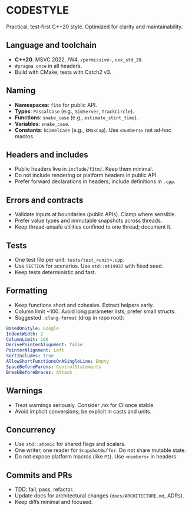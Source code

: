 # CODESTYLE

Practical, test‑first C++20 style. Optimized for clarity and maintainability.

## Language and toolchain
- **C++20**. MSVC 2022, /W4, `/permissive-`, `cxx_std_20`.
- `#pragma once` in all headers.
- Build with CMake; tests with Catch2 v3.

## Naming
- **Namespaces**: `f1tm` for public API.
- **Types**: `PascalCase` (e.g., `SimServer`, `TrackCircle`).
- **Functions**: `snake_case` (e.g., `estimate_stint_time`).
- **Variables**: `snake_case`.
- **Constants**: `kCamelCase` (e.g., `kMaxCap`). Use `<numbers>` not ad‑hoc macros.

## Headers and includes
- Public headers live in `include/f1tm/`. Keep them minimal.
- Do not include rendering or platform headers in public API.
- Prefer forward declarations in headers; include definitions in `.cpp`.

## Errors and contracts
- Validate inputs at boundaries (public APIs). Clamp where sensible.
- Prefer value types and immutable snapshots across threads.
- Keep thread‑unsafe utilities confined to one thread; document it.

## Tests
- One test file per unit: `tests/test_<unit>.cpp`.
- Use `SECTION` for scenarios. Use `std::mt19937` with fixed seed.
- Keep tests deterministic and fast.

## Formatting
- Keep functions short and cohesive. Extract helpers early.
- Column limit ~100. Avoid long parameter lists; prefer small structs.
- Suggested `.clang-format` (drop in repo root):

```yaml
BasedOnStyle: Google
IndentWidth: 2
ColumnLimit: 100
DerivePointerAlignment: false
PointerAlignment: Left
SortIncludes: true
AllowShortFunctionsOnASingleLine: Empty
SpaceBeforeParens: ControlStatements
BreakBeforeBraces: Attach
```

## Warnings
- Treat warnings seriously. Consider `/WX` for CI once stable.
- Avoid implicit conversions; be explicit in casts and units.

## Concurrency
- Use `std::atomic` for shared flags and scalars.
- One writer, one reader for `SnapshotBuffer`. Do not share mutable state.
- Do not expose platform macros (like `PI`). Use `<numbers>` in headers.

## Commits and PRs
- TDD: fail, pass, refactor.
- Update docs for architectural changes (`docs/ARCHITECTURE.md`, ADRs).
- Keep diffs minimal and focused.
